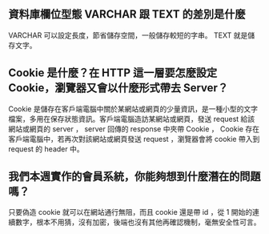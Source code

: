 ## 資料庫欄位型態 VARCHAR 跟 TEXT 的差別是什麼
VARCHAR 可以設定長度，節省儲存空間，一般儲存較短的字串。 TEXT 就是儲存文字。

## Cookie 是什麼？在 HTTP 這一層要怎麼設定 Cookie，瀏覽器又會以什麼形式帶去 Server？
Cookie 是儲存在客戶端電腦中關於某網站或網頁的少量資訊，是一種小型的文字檔案，多用在保存狀態資訊。客戶端電腦造訪某網站或網頁，發送 request 給該網站或網頁的 server ， server 回傳的 response 中夾帶 Cookie ， Cookie 存在客戶端電腦中，若再次對該網站或網頁發送 request ，瀏覽器會將 cookie 帶入到 request 的 header 中。

## 我們本週實作的會員系統，你能夠想到什麼潛在的問題嗎？
只要偽造 cookie 就可以在網站通行無阻，而且 cookie 還是帶 id ，從 1 開始的連續數字，根本不用猜，沒有加密，後端也沒有其他再確認機制，毫無安全性可言。
